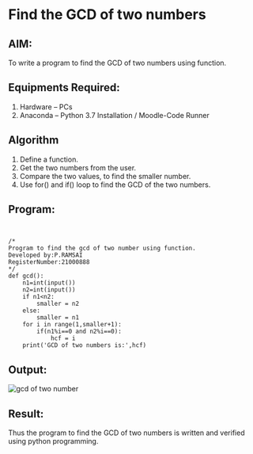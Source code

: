 # Find the GCD of two numbers

## AIM:
To write a program to find the GCD of two numbers using function.

## Equipments Required:
1. Hardware – PCs
2. Anaconda – Python 3.7 Installation / Moodle-Code Runner

## Algorithm
1. Define a function.
2. Get the two numbers from the user.
3. Compare the two values, to find the smaller number.
4. Use for() and if() loop to find the GCD of the two numbers.

## Program:
```


/*
Program to find the gcd of two number using function.
Developed by:P.RAMSAI
RegisterNumber:21000888 
*/
def gcd():
    n1=int(input())
    n2=int(input())
    if n1<n2:
        smaller = n2
    else:
        smaller = n1
    for i in range(1,smaller+1):
        if(n1%i==0 and n2%i==0):
            hcf = i
    print('GCD of two numbers is:',hcf)
```

## Output:
![gcd of two number]()


## Result:
Thus the program to find the GCD of two numbers is written and verified using python programming.
